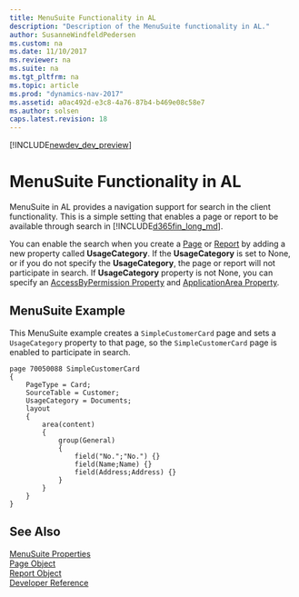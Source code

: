```yaml
---
title: MenuSuite Functionality in AL
description: "Description of the MenuSuite functionality in AL."
author: SusanneWindfeldPedersen
ms.custom: na
ms.date: 11/10/2017
ms.reviewer: na
ms.suite: na
ms.tgt_pltfrm: na
ms.topic: article
ms.prod: "dynamics-nav-2017"
ms.assetid: a0ac492d-e3c8-4a76-87b4-b469e08c58e7
ms.author: solsen
caps.latest.revision: 18
---
```


[!INCLUDE[newdev_dev_preview](includes/newdev_dev_preview.md)]

# MenuSuite Functionality in AL

MenuSuite in AL provides a navigation support for search in the client functionality. This is a simple setting that enables a page or report to be available through search in [!INCLUDE[d365fin_long_md](includes/d365fin_long_md.md)]. 

You can enable the search when you create a [Page](devenv-page-object.md) or [Report](devenv-report-object.md) by adding a new property called **UsageCategory**. If the **UsageCategory** is set to None, or if you do not specify the **UsageCategory**, the page or report will not participate in search. If **UsageCategory** property is not None, you can specify an [AccessByPermission Property](properties/devenv-accessbypermission-property.md)  and [ApplicationArea Property](properties/devenv-applicationarea-property.md).


## MenuSuite Example

This MenuSuite example creates a ``SimpleCustomerCard`` page and sets a ``UsageCategory`` property to that page, so the ``SimpleCustomerCard`` page is enabled to participate in search.


```
page 70050088 SimpleCustomerCard 
{ 
    PageType = Card; 
    SourceTable = Customer; 
    UsageCategory = Documents;  
    layout 
    { 
        area(content) 
        { 
            group(General) 
            { 
                field("No.";"No.") {} 
                field(Name;Name) {} 
                field(Address;Address) {} 
            } 
        } 
    } 
} 

```

## See Also
[MenuSuite Properties](properties/devenv-menusuite-properties.md)   
[Page Object](devenv-page-object.md)  
[Report Object](devenv-report-object.md)  
[Developer Reference](devenv-reference-overview.md)

